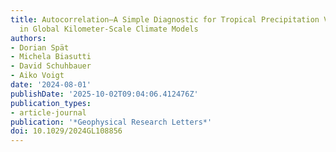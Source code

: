```yaml
---
title: Autocorrelation—A Simple Diagnostic for Tropical Precipitation Variability
  in Global Kilometer‐Scale Climate Models
authors:
- Dorian Spät
- Michela Biasutti
- David Schuhbauer
- Aiko Voigt
date: '2024-08-01'
publishDate: '2025-10-02T09:04:06.412476Z'
publication_types:
- article-journal
publication: '*Geophysical Research Letters*'
doi: 10.1029/2024GL108856
---
```


